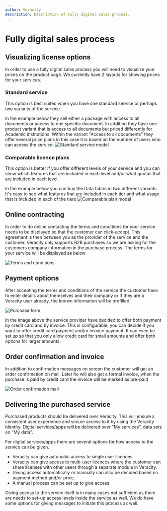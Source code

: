```yaml
---
author: Veracity
description: Description of Fully digital sales process.
---
```


# Fully digital sales process

## Visualizing license options
In order to use a fully digital sales process you will need to visualize your prices on the product page. We currently have 2 layouts for showing prices for your services.
### Standard service
This option is best suited when you have one standard service or perhaps two variants of the service. 

In the example below they sell either a package with access to all documents or access to one specific document. In addition they have one product variant that is access to all documents but priced differently for Academic institutions.
Within the variant "Access to all documents" they offer several price plans in this case it is based on the number of users who can access the service.
![Standard service model](./OilAndGasStandardsExamplePriceModel.png)
### Comparable licence plans
This option is better if you offer different levels of your service and you can show which features that are included in each level and/or what quotas that are included in each level.

In the example below you can buy the Data fabric in two different variants. It's easy to see what features that are included in each tier and what usage that is included in each of the tiers
![Comparable plan model](./DataFabricExamplePriceModel.png)

## Online contracting
In order to do online contacting the terms and conditions for your service needs to be displayed  so that the customer can click-accept. This agreement is then between you as the provider of the service and the customer. Veracity only supports B2B purchases so we are asking for the customers company information in the purchase process. The terms for your service will be displayed as below

![Terms and conditions](./ServiceTerms.png)

## Payment options

After accepting the terms and conditions of the service the customer have to enter details about themselves and their company or if they are a Veracity user already, the known information will be prefilled.

![Purchase form](./PurchaseForm.png)

In the image above the service provider have decided to offer both payment by credit card and by invoice. This is configurable, you can decide if you want to offer credit card payment and/or invoice payment. It can even be set up so that you only allow credit card for small amounts and offer both options for larger amounts.

 ## Order confirmation and invoice
 In addition to confirmation messages on screen the customer will get an order confirmation on mail. Later he will also get a formal invoice, when the purchase is paid by credit card the invoice will be marked as pre-paid

![Order confirmation mail](./OrderConfirmation.png)

## Delivering the purchased service
Purchased products should be delivered over Veracity. This will ensure a consistent user experience and secure access to it by using the Veracity identity. Digital services/apps will be delivered over "My services", data sets on "My data". 

For digital services/apps there are several options for how access to the service can be given. 
- Veracity can give automatic access to single user licences
- Veracity can give access to multi-user licences where the customer can share licenses with other users through a separate module in Veracity. 
- Giving access automatically or manually can also be decided based on payment method and/or price.
- A manual process can be set up to give access

Giving access to the service itself is in many cases not sufficient as there are needs to set-up access levels inside the service as well. We do have some options for giving messages to initiate this process as well. 